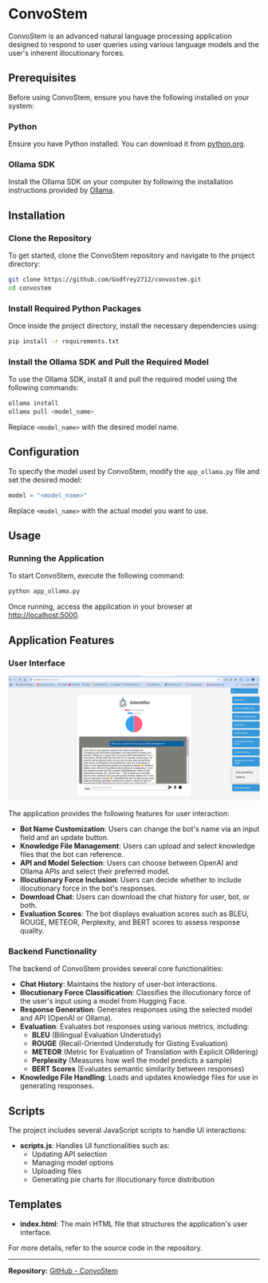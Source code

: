 # ConvoStem

ConvoStem is an advanced natural language processing application designed to respond to user queries using various language models and the user's inherent illocutionary forces.

## Prerequisites

Before using ConvoStem, ensure you have the following installed on your system:

### Python

Ensure you have Python installed. You can download it from [python.org](https://www.python.org/downloads/).

### Ollama SDK

Install the Ollama SDK on your computer by following the installation instructions provided by [Ollama](https://ollama.com/).

## Installation

### Clone the Repository

To get started, clone the ConvoStem repository and navigate to the project directory:

```bash
git clone https://github.com/Godfrey2712/convostem.git
cd convostem
```

### Install Required Python Packages

Once inside the project directory, install the necessary dependencies using:

```bash
pip install -r requirements.txt
```

### Install the Ollama SDK and Pull the Required Model

To use the Ollama SDK, install it and pull the required model using the following commands:

```bash
ollama install
ollama pull <model_name>
```

Replace `<model_name>` with the desired model name.

## Configuration

To specify the model used by ConvoStem, modify the `app_ollama.py` file and set the desired model:

```python
model = "<model_name>"
```

Replace `<model_name>` with the actual model you want to use.

## Usage

### Running the Application

To start ConvoStem, execute the following command:

```bash
python app_ollama.py
```

Once running, access the application in your browser at [http://localhost:5000](http://localhost:5000).

## Application Features

### User Interface

![Alt text](static/basic.png)

The application provides the following features for user interaction:

- **Bot Name Customization**: Users can change the bot's name via an input field and an update button.
- **Knowledge File Management**: Users can upload and select knowledge files that the bot can reference.
- **API and Model Selection**: Users can choose between OpenAI and Ollama APIs and select their preferred model.
- **Illocutionary Force Inclusion**: Users can decide whether to include illocutionary force in the bot's responses.
- **Download Chat**: Users can download the chat history for user, bot, or both.
- **Evaluation Scores**: The bot displays evaluation scores such as BLEU, ROUGE, METEOR, Perplexity, and BERT scores to assess response quality.

### Backend Functionality

The backend of ConvoStem provides several core functionalities:

- **Chat History**: Maintains the history of user-bot interactions.
- **Illocutionary Force Classification**: Classifies the illocutionary force of the user's input using a model from Hugging Face.
- **Response Generation**: Generates responses using the selected model and API (OpenAI or Ollama).
- **Evaluation**: Evaluates bot responses using various metrics, including:
  - **BLEU** (Bilingual Evaluation Understudy)
  - **ROUGE** (Recall-Oriented Understudy for Gisting Evaluation)
  - **METEOR** (Metric for Evaluation of Translation with Explicit ORdering)
  - **Perplexity** (Measures how well the model predicts a sample)
  - **BERT Scores** (Evaluates semantic similarity between responses)
- **Knowledge File Handling**: Loads and updates knowledge files for use in generating responses.

## Scripts

The project includes several JavaScript scripts to handle UI interactions:

- **scripts.js**: Handles UI functionalities such as:
  - Updating API selection
  - Managing model options
  - Uploading files
  - Generating pie charts for illocutionary force distribution

## Templates

- **index.html**: The main HTML file that structures the application's user interface.

For more details, refer to the source code in the repository.

---

**Repository:** [GitHub - ConvoStem](https://github.com/Godfrey2712/convostem)
